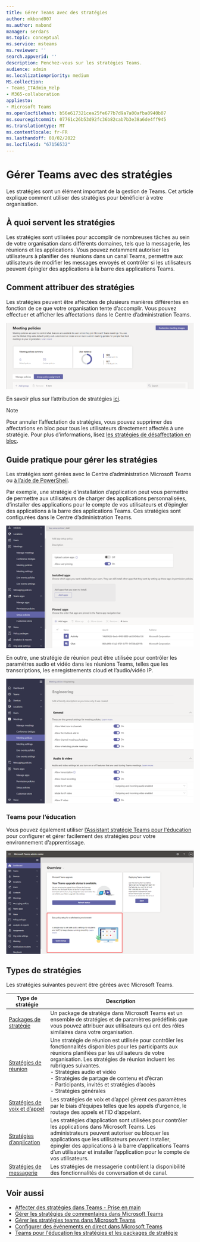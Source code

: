 ```yaml
---
title: Gérer Teams avec des stratégies
author: mkbond007
ms.author: mabond
manager: serdars
ms.topic: conceptual
ms.service: msteams
ms.reviewer: ''
search.appverid: ''
description: Penchez-vous sur les stratégies Teams.
audience: admin
ms.localizationpriority: medium
MS.collection:
- Teams_ITAdmin_Help
- M365-collaboration
appliesto:
- Microsoft Teams
ms.openlocfilehash: b56e617321cea25fe677b7d9a7a00afba0940b07
ms.sourcegitcommit: 07761c26b53d92fc36b82cab7b3e38a6de4ff945
ms.translationtype: MT
ms.contentlocale: fr-FR
ms.lasthandoff: 08/02/2022
ms.locfileid: "67156532"
---
```

# <a name="manage-teams-with-policies"></a>Gérer Teams avec des stratégies

Les stratégies sont un élément important de la gestion de Teams. Cet article explique comment utiliser des stratégies pour bénéficier à votre organisation.

## <a name="what-you-use-policies-for"></a>À quoi servent les stratégies

Les stratégies sont utilisées pour accomplir de nombreuses tâches au sein de votre organisation dans différents domaines, tels que la messagerie, les réunions et les applications. Vous pouvez notamment autoriser les utilisateurs à planifier des réunions dans un canal Teams, permettre aux utilisateurs de modifier les messages envoyés et contrôler si les utilisateurs peuvent épingler des applications à la barre des applications Teams.

## <a name="how-to-assign-policies"></a>Comment attribuer des stratégies

Les stratégies peuvent être affectées de plusieurs manières différentes en fonction de ce que votre organisation tente d’accomplir. Vous pouvez effectuer et afficher les affectations dans le Centre d’administration Teams.

![Capture d’écran de l’attribution de stratégie de groupe.](media/group-policy-assignment.png)

En savoir plus sur l’attribution de stratégies [ici](policy-assignment-overview.md).

> [!NOTE]
> Pour annuler l’affectation de stratégies, vous pouvez supprimer des affectations en bloc pour tous les utilisateurs directement affectés à une stratégie. Pour plus d’informations, lisez [les stratégies de désaffectation en bloc](assign-policies-users-and-groups.md#unassign-policies-in-bulk).

## <a name="how-to-manage-policies"></a>Guide pratique pour gérer les stratégies

Les stratégies sont gérées avec le Centre d’administration Microsoft Teams ou [à l’aide de PowerShell](./teams-powershell-managing-teams.md#manage-policies-via-powershell).

Par exemple, une stratégie d’installation d’application peut vous permettre de permettre aux utilisateurs de charger des applications personnalisées, d’installer des applications pour le compte de vos utilisateurs et d’épingler des applications à la barre des applications Teams. Ces stratégies sont configurées dans le Centre d’administration Teams.

![Capture d’écran de la stratégie d’installation de l’application.](media/app-setup-policy.png)

En outre, une stratégie de réunion peut être utilisée pour contrôler les paramètres audio et vidéo dans les réunions Teams, telles que les transcriptions, les enregistrements cloud et l’audio/vidéo IP.

![Capture d’écran de la stratégie de réunion.](media/engineering-meeting-policy.png)

### <a name="teams-for-education"></a>Teams pour l’éducation

Vous pouvez également utiliser [l’Assistant stratégie Teams pour l'éducation](easy-policy-setup-edu.md) pour configurer et gérer facilement des stratégies pour votre environnement d’apprentissage.

![Capture d’écran de Teams pour l'éducation Assistant Stratégie.](media/easy-policy-setup-quick-setup.png)

## <a name="types-of-policies"></a>Types de stratégies

Les stratégies suivantes peuvent être gérées avec Microsoft Teams.

Type de stratégie | Description
------------|------------
[Packages de stratégie](manage-policy-packages.md) | Un package de stratégie dans Microsoft Teams est un ensemble de stratégies et de paramètres prédéfinis que vous pouvez attribuer aux utilisateurs qui ont des rôles similaires dans votre organisation.
[Stratégies de réunion](meeting-policies-overview.md) | Une stratégie de réunion est utilisée pour contrôler les fonctionnalités disponibles pour les participants aux réunions planifiées par les utilisateurs de votre organisation. Les stratégies de réunion incluent les rubriques suivantes.<br> - Stratégies audio et vidéo<br> - Stratégies de partage de contenu et d’écran<br> - Participants, invités et stratégies d’accès<br> - Stratégies générales
[Stratégies de voix et d’appel](voice-and-calling-policies.md)| Les stratégies de voix et d’appel gèrent ces paramètres par le biais d’équipes telles que les appels d’urgence, le routage des appels et l’ID d’appelant.
[Stratégies d’application](app-policies.md)| Les stratégies d’application sont utilisées pour contrôler les applications dans Microsoft Teams. Les administrateurs peuvent autoriser ou bloquer les applications que les utilisateurs peuvent installer, épingler des applications à la barre d’applications Teams d’un utilisateur et installer l’application pour le compte de vos utilisateurs.
[Stratégies de messagerie](messaging-policies-in-teams.md)| Les stratégies de messagerie contrôlent la disponibilité des fonctionnalités de conversation et de canal.

## <a name="related-topics"></a>Voir aussi

* [Affecter des stratégies dans Teams - Prise en main](policy-assignment-overview.md)
* [Gérer les stratégies de commentaires dans Microsoft Teams](manage-feedback-policies-in-teams.md)
* [Gérer les stratégies teams dans Microsoft Teams](teams-policies.md)
* [Configurer des événements en direct dans Microsoft Teams](teams-live-events/set-up-for-teams-live-events.md)
* [Teams pour l'éducation les stratégies et les packages de stratégie](policy-packages-edu.md)